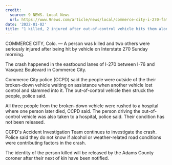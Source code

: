 ```yaml
---
credit:
  source: 9 NEWS. Local News
  url: https://www.9news.com/article/news/local/commerce-city-i-270-fatal-crash/73-c9659659-3ee6-45bc-9363-405bb238e979
date: '2022-01-02'
title: "1 killed, 2 injured after out-of-control vehicle hits them along interstate"
---
```

COMMERCE CITY, Colo. — A person was killed and two others were seriously injured after being hit by vehicle on Interstate 270 Sunday morning.

The crash happened in the eastbound lanes of I-270 between I-76 and Vasquez Boulevard in Commerce City.

Commerce City police (CCPD) said the people were outside of the their broken-down vehicle waiting on assistance when another vehicle lost control and slammed into it. The out-of-control vehicle then struck the people, police said.

All three people from the broken-down vehicle were rushed to a hospital where one person later died, CCPD said. The person driving the out-of-control vehicle was also taken to a hospital, police said. Their condition has not been released.

CCPD's Accident Investigation Team continues to investigate the crash. Police said they do not know if alcohol or weather-related road conditions were contributing factors in the crash.

The identity of the person killed will be released by the Adams County coroner after their next of kin have been notified.

